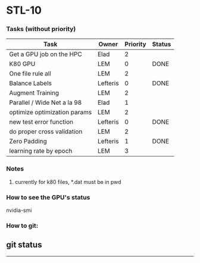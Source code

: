 
# STL-10

### Tasks (without priority)  
| Task                         | Owner         | Priority  | Status  |
| ------------------------------| ------------- |-----------|---------|
| Get a GPU job on the HPC      | Elad          | 2         |         |
| K80 GPU                       | LEM           | 0         |  DONE   |
| One file rule all             | LEM           | 2         |         |
| Balance Labels                | Lefteris          | 0         | DONE        |
| Augment Training              | LEM           | 2         |         |
| Parallel / Wide Net a la 98   | Elad           | 1        |         |
| optimize optimization params   | LEM           | 2        |         |
| new test error function   | Lefteris           | 0        | DONE        |
| do proper cross validation   | LEM           | 2        |         |
| Zero Padding   | Lefteris           | 1        | DONE      |
| learning rate by epoch   | LEM           | 3        |         |



### Notes
1. currently for k80 files, *.dat must be in pwd  
  
### How to see the GPU's status
nvidia-smi

### How to git:
git status
---
---

